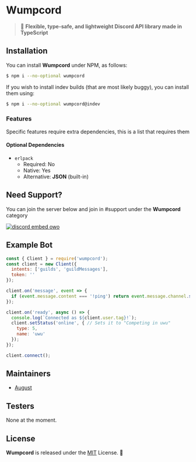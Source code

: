 # Wumpcord
> 🚣 **Flexible, type-safe, and lightweight Discord API library made in TypeScript**

## Installation
You can install **Wumpcord** under NPM, as follows:

```sh
$ npm i --no-optional wumpcord
```

If you wish to install indev builds (that are most likely buggy), you can install them using:

```sh
$ npm i --no-optional wumpcord@indev
```

### Features
Specific features require extra dependencies, this is a list that requires them

#### Optional Dependencies
- `erlpack`
  - Required: No
  - Native: Yes
  - Alternative: **JSON** (built-in)

## Need Support?
You can join the server below and join in #support under the **Wumpcord** category

[![discord embed owo](https://discord.com/api/v8/guilds/824066105102303232/widget.png?style=banner3)](https://discord.gg/ATmjFH9kMH)

## Example Bot
```js
const { Client } = require('wumpcord');
const client = new Client({
  intents: ['guilds', 'guildMessages'],
  token: ''
});

client.on('message', event => {
  if (event.message.content === '!ping') return event.message.channel.send('henlo world');
});

client.on('ready', async () => {
  console.log(`Connected as ${client.user.tag}!`);
  client.setStatus('online', { // Sets it to "Competing in uwu"
    type: 5,
    name: 'uwu'
  });
});

client.connect();
```

## Maintainers
- [August](https://floofy.dev)

## Testers
None at the moment.

## License
**Wumpcord** is released under the [MIT](/LICENSE) License. :sparkling_heart:
